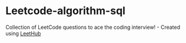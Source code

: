 # Leetcode-algorithm-sql
Collection of LeetCode questions to ace the coding interview! - Created using [LeetHub](https://github.com/QasimWani/LeetHub)
